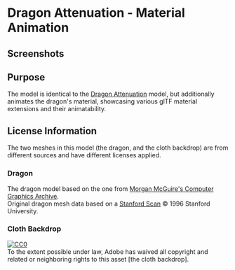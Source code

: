 # Dragon Attenuation - Material Animation

## Screenshots

## Purpose

The model is identical to the [Dragon Attenuation](./../DragonAttenuation/README.md) model, but additionally animates the dragon's material, showcasing various glTF material extensions and their animatability.  

## License Information

The two meshes in this model (the dragon, and the cloth backdrop) are from different sources and have different licenses applied.

### Dragon

The dragon model based on the one from [Morgan McGuire's Computer Graphics Archive](https://casual-effects.com/data).  
Original dragon mesh data based on a [Stanford Scan](http://www.graphics.stanford.edu/data/3Dscanrep/)
&copy; 1996 Stanford University.

### Cloth Backdrop

[![CC0](http://i.creativecommons.org/p/zero/1.0/88x31.png)](http://creativecommons.org/publicdomain/zero/1.0/)  
To the extent possible under law, Adobe has waived all copyright and related or neighboring rights to this asset [the cloth backdrop].